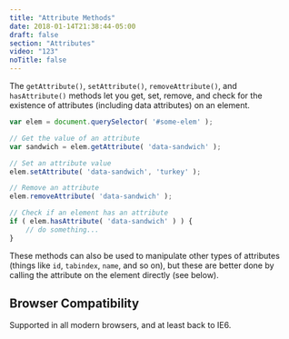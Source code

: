 ```yaml
---
title: "Attribute Methods"
date: 2018-01-14T21:38:44-05:00
draft: false
section: "Attributes"
video: "123"
noTitle: false
---
```


The `getAttribute()`, `setAttribute()`, `removeAttribute()`, and `hasAttribute()` methods let you get, set, remove, and check for the existence of attributes (including data attributes) on an element.

```javascript
var elem = document.querySelector( '#some-elem' );

// Get the value of an attribute
var sandwich = elem.getAttribute( 'data-sandwich' );

// Set an attribute value
elem.setAttribute( 'data-sandwich', 'turkey' );

// Remove an attribute
elem.removeAttribute( 'data-sandwich' );

// Check if an element has an attribute
if ( elem.hasAttribute( 'data-sandwich' ) ) {
	// do something...
}
```

These methods can also be used to manipulate other types of attributes (things like `id`, `tabindex`, `name`, and so on), but these are better done by calling the attribute on the element directly (see below).

## Browser Compatibility

Supported in all modern browsers, and at least back to IE6.